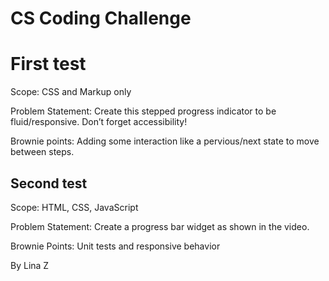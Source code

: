 # CS Coding Challenge

# First test

Scope: CSS and Markup only

Problem Statement: Create this stepped progress indicator to be fluid/responsive. Don’t forget accessibility!

Brownie points: Adding some interaction like a pervious/next state to move between steps.


## Second test

Scope: HTML, CSS, JavaScript

Problem Statement: Create a progress bar widget as shown in the video.

Brownie Points: Unit tests and responsive behavior

By Lina Z
